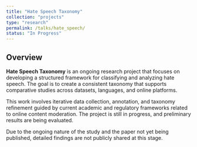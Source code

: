 ```yaml
---
title: "Hate Speech Taxonomy" 
collection: "projects"
type: "research" 
permalink: /talks/hate_speech/ 
status: "In Progress" 
--- 
```


## Overview 
**Hate Speech Taxonomy** is an ongoing research project that focuses on developing a structured framework for classifying and analyzing hate speech. The goal is to create a consistent taxonomy that supports comparative studies across datasets, languages, and online platforms. 

This work involves iterative data collection, annotation, and taxonomy refinement guided by current academic and regulatory frameworks related to online content moderation. The project is still in progress, and preliminary results are being evaluated. 

Due to the ongoing nature of the study and the paper not yet being published, detailed findings are not publicly shared at this stage.
